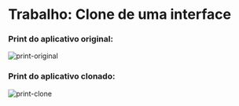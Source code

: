 # Trabalho: Clone de uma interface

### Print do aplicativo original:

![print-original](/assets/print-original.png)

### Print do aplicativo clonado:

![print-clone](/assets/print-clone.png)